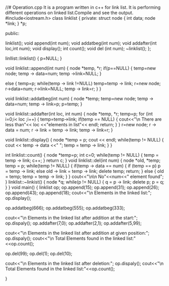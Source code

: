 //# Operation.cpp It is a program written in c++ for link list. It is performing different operations on linked list.Compile and see the output.
#include<iostream.h>
class linklist
{
private:
struct node
{
int data;
node *link;
} *p;

public:

linklist();
void append(int num);
void addatbeg(int num);
void addafter(int loc,int num);
void display();
int count();
void del (int num);
~linklist();
};

linllist::linklist()
{
p=NULL;
}

void linklist::append(int num)
{
node *temp, *r;
if(p==NULL)
{
temp=new node;
temp -> data=num;
temp ->link=NULL;
}

else
{
temp=p;
while(temp -> link !=NULL)
temp=temp -> link;
r=new node;
r->data=num;
r->link=NULL;
temp -> link=r;
}
}

void linklist::addatbeg(int num)
{
node *temp;
temp=new node;
temp -> data=num;
temp -> link=p;
p=temp;
}

void linklist::addafter(int loc, int num)
{
node *temp, *r;
temp=p;
for (int i=0;i< loc ;i++)
{
temp=temp->link;
if(temp == NULL)
{
cout<<"\n There are less than"<< loc
<<"elements in list"<< endl;
return;
}
}
r=new node;
r -> data = num;
r -> link = temp -> link;
temp -> link=r;
}

void linklist::display()
{
node *temp = p;
cout << endl;
while(temp != NULL)
{
cout << temp -> data <<" ";
temp = temp -> link;
}
}

int  linklist::count()
{
node *temp=p;
int c=0;
while(temp != NULL)
{
temp = temp -> link;
c++;
}
return c;
}
void linklist::del(int num)
{
node *old, *temp;
temp = p;
while(temp != NULL)
{
if(temp -> data == num)
{
if (temp == p)
p = temp -> link;
else
old -> link = temp -> link;
delete temp;
return;
}
else
{
old = temp;
temp = temp -> link;
}
}
cout<<"\n\n No"<<num<<" element found";
}
linklist::~linkist()
{
node *q;
while(p != NULL)
{
q = p -> link;
delete p;
p = q;
}
}
void main()
{
linklist op;
op.append(15);
op.append(31);
op.append(26);
op.append(43);
op.append(18);
cout<<"\n Elements in the linked list:";
op.display();

op.addatbeg(666);
op.addatbeg(555);
op.addatbeg(333);

cout<<"\n Elements in the linked list after addition at the start:";
op.dispaly();
op.addafter(7,0);
op.addafter(2,1);
op.addafter(5,99);

cout<<"\n Elements in the linked list after addition at given position:";
op.dispaly();
cout<<"\n Total Elements found in the linked list:"<<op.count();

op.del(99);
op.del(1);
op.del(10);

cout<<"\n Elements in the linked list after deletion:";
op.dispaly();
cout<<"\n  Total Elements found in the linked list:"<<op.count();

}

